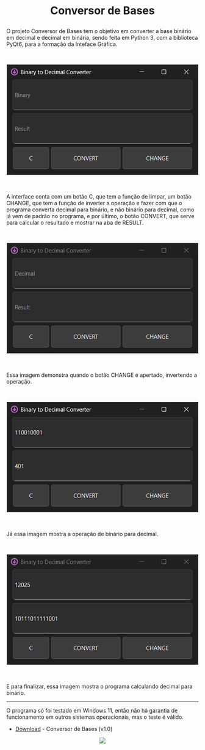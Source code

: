 # <p align="center">Conversor de Bases</p>

 O projeto Conversor de Bases tem o objetivo em converter a base binário em decimal e decimal em binária, sendo feita em Python 3, com a biblioteca PyQt6, para a formação da Inteface Gráfica.  

<br>

<p align="center">
 <img src="https://github.com/samuelrodriguesbrito/Conversor-de-Bases/blob/main/image/demonstration-images/base-bin.png">
</p>

<br>

A interface conta com um botão C, que tem a função de limpar, um botão CHANGE, que tem a função de inverter a operação e fazer com que o programa converta decimal para binário, e não binário para decimal, como já vem de padrão no programa, e por último, o botão CONVERT, que serve para cálcular o resultado e mostrar na aba de RESULT.

<br>

<p align="center">
 <img src="https://github.com/samuelrodriguesbrito/Conversor-de-Bases/blob/main/image/demonstration-images/base-dec.png">
</p>

<br>

Essa imagem demonstra quando o botão CHANGE é apertado, invertendo a operação.

<br>

<p align="center">
 <img src="https://github.com/samuelrodriguesbrito/Conversor-de-Bases/blob/main/image/demonstration-images/bin-dec.png">
</p>

<br>

Já essa imagem mostra a operação de binário para decimal.

<br>

<p align="center">
 <img src="https://github.com/samuelrodriguesbrito/Conversor-de-Bases/blob/main/image/demonstration-images/dec-bin.png">
</p>

<br>

E para finalizar, essa imagem mostra o programa calculando decimal para binário.

<hr>

O programa só foi testado em Windows 11, então não há garantia de funcionamento em outros sistemas operacionais, mas o teste é válido.
- [Download](https://github.com/samuelrodriguesbrito/Conversor-de-Bases/releases/download/Python/conversor-bases.exe) - Conversor de Bases (v1.0)

<p align="center">
 <img src="https://img.shields.io/badge/python-3670A0?style=for-the-badge&logo=python&logoColor=ffdd54">
</p>

